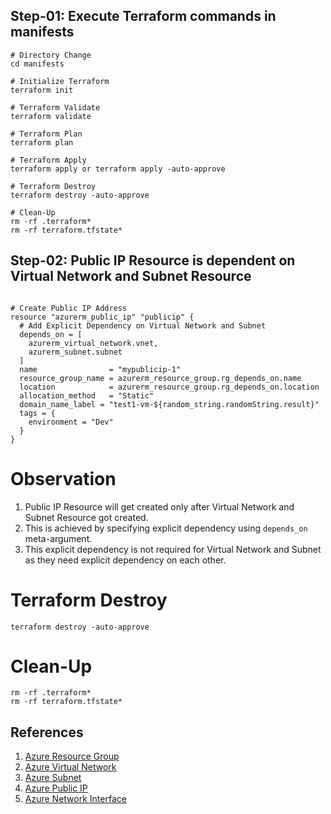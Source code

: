 

## Step-01: Execute Terraform commands in manifests
```t
# Directory Change
cd manifests

# Initialize Terraform
terraform init

# Terraform Validate
terraform validate

# Terraform Plan 
terraform plan

# Terraform Apply 
terraform apply or terraform apply -auto-approve

# Terraform Destroy 
terraform destroy -auto-approve

# Clean-Up
rm -rf .terraform*
rm -rf terraform.tfstate*
```

## Step-02: Public IP  Resource is dependent on Virtual Network and Subnet Resource
```t

# Create Public IP Address
resource "azurerm_public_ip" "publicip" {
  # Add Explicit Dependency on Virtual Network and Subnet
  depends_on = [
    azurerm_virtual_network.vnet,
    azurerm_subnet.subnet
  ]
  name                = "mypublicip-1"
  resource_group_name = azurerm_resource_group.rg_depends_on.name
  location            = azurerm_resource_group.rg_depends_on.location
  allocation_method   = "Static"
  domain_name_label = "test1-vm-${random_string.randomString.result}"
  tags = {
    environment = "Dev"
  }
}
```


# Observation
1. Public IP Resource will get created only after Virtual Network and Subnet Resource got created.
2. This is achieved by specifying explicit dependency using `depends_on` meta-argument.
3. This explicit dependency is not required for Virtual Network and Subnet as they need explicit dependency on each other.

# Terraform Destroy
```t
terraform destroy -auto-approve
```
# Clean-Up
```t
rm -rf .terraform*
rm -rf terraform.tfstate*
```

## References 
1. [Azure Resource Group](https://registry.terraform.io/providers/hashicorp/azurerm/latest/docs/resources/resource_group)
2. [Azure Virtual Network](https://registry.terraform.io/providers/hashicorp/azurerm/latest/docs/resources/virtual_network)
3. [Azure Subnet](https://registry.terraform.io/providers/hashicorp/azurerm/latest/docs/resources/subnet)
4. [Azure Public IP](https://registry.terraform.io/providers/hashicorp/azurerm/latest/docs/resources/public_ip)
5. [Azure Network Interface](https://registry.terraform.io/providers/hashicorp/azurerm/latest/docs/resources/network_interface)

